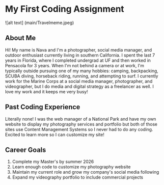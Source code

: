 # My First Coding Assignment
![alt text] (main/Travelmeme.jpeg)
## About Me
Hi! My name is Nava and I'm a photographer, social media manager, and outdoor enthusiast currently living in southern California. I spent the last 7 years in Florida, where I completed undergrad at UF and then worked in Pensacola for 3 years. When I'm not behind a camera or at work, I'm typically outside pursuing one of my many hobbies: camping, backpacking, SCUBA diving, horseback riding, running, and attempting to surf. I currently work for the Marine Corps at a social media manager, photographer, and videographer, but I do media and digital strategy as a freelancer as well. I love my work and it keeps me very busy!
## Past Coding Experience
Literally none! I was the web manager of a National Park and have my own website to display my photography services and portfolio but both of those sites use Content Management Systems so I never had to do any coding. Excited to learn more so I can customize my site!
## Career Goals
1. Complete my Master's by summer 2026
2. Learn enough code to customize my photography website
3. Maintain my current role and grow my company's social media following
4. Expand my videography portfolio to include commercial projects
